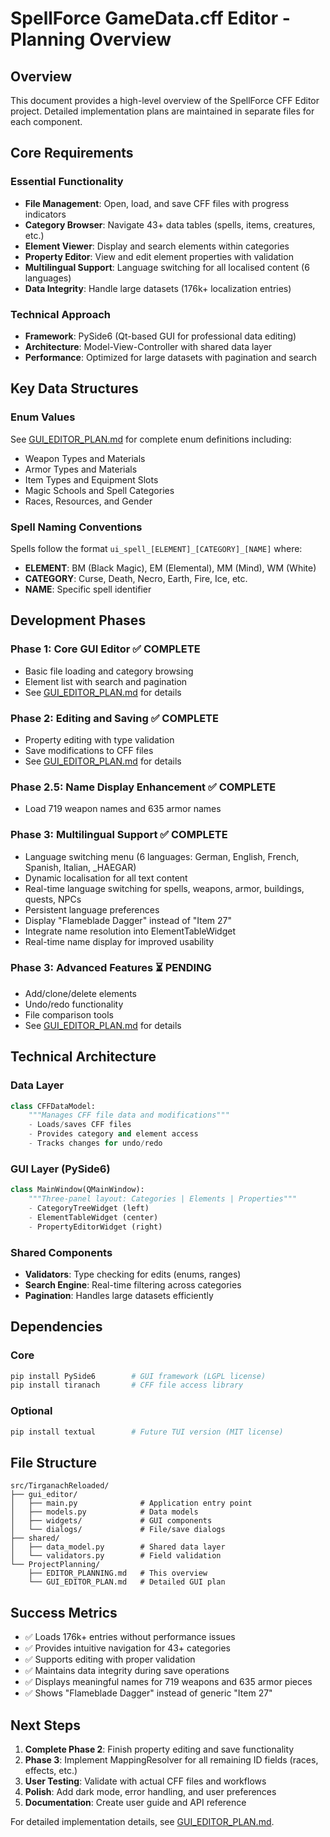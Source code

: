 # SpellForce GameData.cff Editor - Planning Overview

## Overview

This document provides a high-level overview of the SpellForce CFF Editor project. Detailed implementation plans are maintained in separate files for each component.

## Core Requirements

### Essential Functionality
- **File Management**: Open, load, and save CFF files with progress indicators
- **Category Browser**: Navigate 43+ data tables (spells, items, creatures, etc.)
- **Element Viewer**: Display and search elements within categories
- **Property Editor**: View and edit element properties with validation
- **Multilingual Support**: Language switching for all localised content (6 languages)
- **Data Integrity**: Handle large datasets (176k+ localization entries)

### Technical Approach
- **Framework**: PySide6 (Qt-based GUI for professional data editing)
- **Architecture**: Model-View-Controller with shared data layer
- **Performance**: Optimized for large datasets with pagination and search

## Key Data Structures

### Enum Values
See [GUI_EDITOR_PLAN.md](./GUI_EDITOR_PLAN.md) for complete enum definitions including:
- Weapon Types and Materials
- Armor Types and Materials  
- Item Types and Equipment Slots
- Magic Schools and Spell Categories
- Races, Resources, and Gender

### Spell Naming Conventions
Spells follow the format `ui_spell_[ELEMENT]_[CATEGORY]_[NAME]` where:
- **ELEMENT**: BM (Black Magic), EM (Elemental), MM (Mind), WM (White)
- **CATEGORY**: Curse, Death, Necro, Earth, Fire, Ice, etc.
- **NAME**: Specific spell identifier

## Development Phases

### Phase 1: Core GUI Editor ✅ COMPLETE
- Basic file loading and category browsing
- Element list with search and pagination
- See [GUI_EDITOR_PLAN.md](./GUI_EDITOR_PLAN.md) for details

### Phase 2: Editing and Saving ✅ COMPLETE
- Property editing with type validation
- Save modifications to CFF files
- See [GUI_EDITOR_PLAN.md](./GUI_EDITOR_PLAN.md) for details

### Phase 2.5: Name Display Enhancement ✅ COMPLETE
- Load 719 weapon names and 635 armor names

### Phase 3: Multilingual Support ✅ COMPLETE
- Language switching menu (6 languages: German, English, French, Spanish, Italian, _HAEGAR)
- Dynamic localisation for all text content
- Real-time language switching for spells, weapons, armor, buildings, quests, NPCs
- Persistent language preferences
- Display "Flameblade Dagger" instead of "Item 27"
- Integrate name resolution into ElementTableWidget
- Real-time name display for improved usability

### Phase 3: Advanced Features ⏳ PENDING
- Add/clone/delete elements
- Undo/redo functionality
- File comparison tools
- See [GUI_EDITOR_PLAN.md](./GUI_EDITOR_PLAN.md) for details

## Technical Architecture

### Data Layer
```python
class CFFDataModel:
    """Manages CFF file data and modifications"""
    - Loads/saves CFF files
    - Provides category and element access
    - Tracks changes for undo/redo
```

### GUI Layer (PySide6)
```python
class MainWindow(QMainWindow):
    """Three-panel layout: Categories | Elements | Properties"""
    - CategoryTreeWidget (left)
    - ElementTableWidget (center) 
    - PropertyEditorWidget (right)
```

### Shared Components
- **Validators**: Type checking for edits (enums, ranges)
- **Search Engine**: Real-time filtering across categories
- **Pagination**: Handles large datasets efficiently

## Dependencies

### Core
```bash
pip install PySide6        # GUI framework (LGPL license)
pip install tiranach       # CFF file access library
```

### Optional
```bash
pip install textual        # Future TUI version (MIT license)
```

## File Structure

```
src/TirganachReloaded/
├── gui_editor/
│   ├── main.py              # Application entry point
│   ├── models.py            # Data models
│   ├── widgets/             # GUI components
│   └── dialogs/             # File/save dialogs
├── shared/
│   ├── data_model.py        # Shared data layer
│   └── validators.py        # Field validation
└── ProjectPlanning/
    ├── EDITOR_PLANNING.md   # This overview
    └── GUI_EDITOR_PLAN.md   # Detailed GUI plan
```

## Success Metrics

- ✅ Loads 176k+ entries without performance issues
- ✅ Provides intuitive navigation for 43+ categories
- ✅ Supports editing with proper validation
- ✅ Maintains data integrity during save operations
- ✅ Displays meaningful names for 719 weapons and 635 armor pieces
- ✅ Shows "Flameblade Dagger" instead of generic "Item 27"

## Next Steps

1. **Complete Phase 2**: Finish property editing and save functionality
2. **Phase 3**: Implement MappingResolver for all remaining ID fields (races, effects, etc.)
3. **User Testing**: Validate with actual CFF files and workflows
4. **Polish**: Add dark mode, error handling, and user preferences
5. **Documentation**: Create user guide and API reference

For detailed implementation details, see [GUI_EDITOR_PLAN.md](./GUI_EDITOR_PLAN.md).
